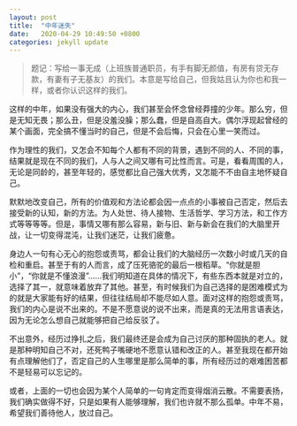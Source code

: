 ```yaml
---
layout: post
title:  "中年迷失"
date:   2020-04-29 10:49:50 +0800
categories: jekyll update
---
```


> 题记：写给一事无成（上班族普通职员，有手有脚无颜值，有房有贷无存款，有妻有子无基友）的我们。本意是写给自己，但我姑且认为你也和我一样，或者你认识这样的我们。

这样的中年，如果没有强大的内心，我们甚至会怀念曾经莽撞的少年。那么穷，但是无知无畏；那么丑，但是没羞没臊；那么蠢，但是自高自大。偶尔浮现起曾经的某个画面，完全搞不懂当时的自己，但是不会后悔，只会在心里一笑而过。

作为理性的我们，又怎会不知每个人都有不同的背景，遇到不同的人、不同的事，结果就是现在不同的我们，人与人之间又哪有可比性而言。可是，看看周围的人，无论是同龄的，甚至年轻的，感觉都比自己强大优秀，又怎能不不由自主地怀疑自己。

默默地改变自己，所有的价值观和方法论都会因一点点的小事被自己否定，然后去接受新的认知，新的方法。为人处世、待人接物、生活哲学、学习方法，和工作方式等等等等。但是，事情又哪有那么容易，新与旧、新与新会在我们的大脑里开战，让一切变得混沌，让我们迷茫，让我们疲惫。

身边人一句有心无心的抱怨或责骂，都会让我们的大脑经历一次数小时或几天的自检和重启。甚至于有的人而言，成了压死骆驼的最后一根稻草。“你就是胆小”，“你就是不懂浪漫”……我们明知道在具体的情况下，有些东西本就是对立的，选择了其一，就意味着放弃了其他。甚至，有时候我们为自己选择的是困难模式为的就是大家能有好的结果，但往往结局却不能尽如人意。面对这样的抱怨或责骂，我们的内心是说不出来的。不是不愿意说的说不出来，而是真的无法用言语表达，因为无论怎么想自己就能够把自己给反驳了。

不出意外，经历过挣扎之后，我们最终还是会成为自己讨厌的那种固执的老人。就是那种明知自己不对，还死鸭子嘴硬地不愿意认错和改正的人。甚至我现在都开始有点理解他们了，否定自己的人生哪里是那么简单的事，所有经历过的艰难困苦都不是轻易可以忘记的。

或者，上面的一切也会因为某个人简单的一句肯定而变得烟消云散。不需要表扬，我们确实做得不好，只是如果有人能够理解，我们也许就不那么孤单。中年不易，希望我们善待他人，放过自己。
